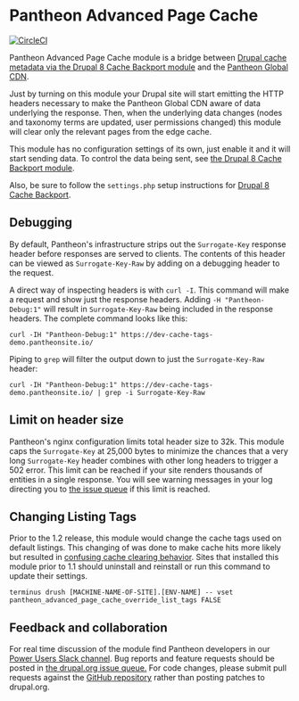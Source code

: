 # Pantheon Advanced Page Cache

[![CircleCI](https://circleci.com/gh/pantheon-systems/pantheon_advanced_page_cache/tree/7.x-1.x.svg?style=svg)](https://circleci.com/gh/pantheon-systems/pantheon_advanced_page_cache/tree/7.x-1.x)

Pantheon Advanced Page Cache module is a bridge between [Drupal cache metadata via the Drupal 8 Cache Backport module](https://www.drupal.org/project/d8cache) and the [Pantheon Global CDN](https://pantheon.io/docs/global-cdn/).

Just by turning on this module your Drupal site will start emitting the HTTP headers necessary to make the Pantheon Global CDN aware of data underlying the response. Then, when the underlying data changes (nodes and taxonomy terms are updated, user permissions changed) this module will clear only the relevant pages from the edge cache.

This module has no configuration settings of its own, just enable it and it will start sending data. To control the data being sent, see [the Drupal 8 Cache Backport module](https://www.drupal.org/project/d8cache).

Also, be sure to follow the `settings.php` setup instructions for [Drupal 8 Cache Backport](http://cgit.drupalcode.org/d8cache/tree/README.txt).

## Debugging

By default, Pantheon's infrastructure strips out the `Surrogate-Key` response header before responses are served to clients. The contents of this header can be viewed as `Surrogate-Key-Raw` by adding on a debugging header to the request.

A direct way of inspecting headers is with `curl -I`. This command will make a request and show just the response headers. Adding `-H "Pantheon-Debug:1"` will result in `Surrogate-Key-Raw` being included in the response headers. The complete command looks like this:

 `curl -IH "Pantheon-Debug:1" https://dev-cache-tags-demo.pantheonsite.io/`

 Piping to `grep` will filter the output down to just the `Surrogate-Key-Raw` header:

`curl -IH "Pantheon-Debug:1" https://dev-cache-tags-demo.pantheonsite.io/ | grep -i Surrogate-Key-Raw`

## Limit on header size

Pantheon's nginx configuration limits total header size to 32k.
This module caps the `Surrogate-Key` at 25,000 bytes to minimize the chances that a very long `Surrogate-Key` header combines with other long headers to trigger a 502 error.
This limit can be reached if your site renders thousands of entities in a single response.
You will see warning messages in your log directing you to [the issue queue](https://www.drupal.org/project/pantheon_advanced_page_cache/issues/2973861) if this limit is reached.

## Changing Listing Tags

Prior to the 1.2 release, this module would change the cache tags used on default listings.
This changing of was done to make cache hits more likely but resulted in [confusing cache clearing behavior](https://www.drupal.org/project/pantheon_advanced_page_cache/issues/2944229).
Sites that installed this module prior to 1.1 should uninstall and reinstall or run this command to update their settings.

```
terminus drush [MACHINE-NAME-OF-SITE].[ENV-NAME] -- vset pantheon_advanced_page_cache_override_list_tags FALSE
```

## Feedback and collaboration

For real time discussion of the module find Pantheon developers in our [Power Users Slack channel](https://pantheon.io/docs/power-users/). Bug reports and feature requests should be posted in [the drupal.org issue queue.](https://www.drupal.org/project/issues/pantheon_advanced_page_cache?categories=All) For code changes, please submit pull requests against the [GitHub repository](https://github.com/pantheon-systems/pantheon_advanced_page_cache) rather than posting patches to drupal.org.

